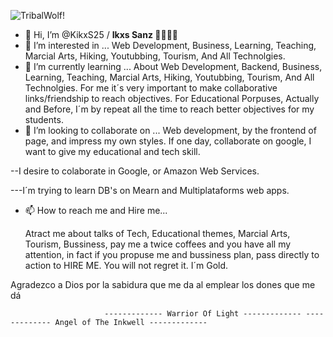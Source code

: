 


![TribalWolf!](https://github.com/KikxS25/Audiencias/blob/main/Forms/Img/tribalwolf.png)


- 👋 Hi, I’m @KikxS25 / <b>Ikxs Sanz 🐺👑👨‍🏫</b>
- 👀 I’m interested in ... Web Development, Business, Learning, Teaching, Marcial Arts, Hiking, Youtubbing, Tourism, And All Technolgies.
- 🌱 I’m currently learning ... About Web Development, Backend, Business, Learning, Teaching, Marcial Arts, Hiking, Youtubbing, Tourism, And All Technolgies.
For me it´s very important to make collaborative links/friendship to reach objectives. For Educational Porpuses, Actually and Before, I´m by repeat all the time to reach better objectives for my students.   
- 💞️ I’m looking to collaborate on ... Web development, by the frontend of page, and impress my own styles. If one day, collaborate on google, I want to give my educational and tech skill. 
 
 --I desire to colaborate in Google, or Amazon Web Services. 
 
 ---I´m trying to learn DB's on Mearn and Multiplataforms web apps.

- 📫 How to reach me and Hire me...
  
  Atract me about talks of Tech, Educational themes, Marcial Arts, Tourism, Bussiness, pay me a twice coffees and you have all my attention, in fact if you propuse me and bussiness plan, pass directly to action to HIRE ME. You will not regret it. I´m Gold.


<!---
KikxS25/KikxS25 is a ✨ special ✨ repository because its `README.md` (this file) appears on your GitHub profile.
--->

Agradezco a Dios por la sabidura que me da al emplear los dones que me dá

                     
                         
                         ------------- Warrior Of Light ------------- ------------- Angel of The Inkwell -------------
                         
                         
                         
                      
                         
                      
